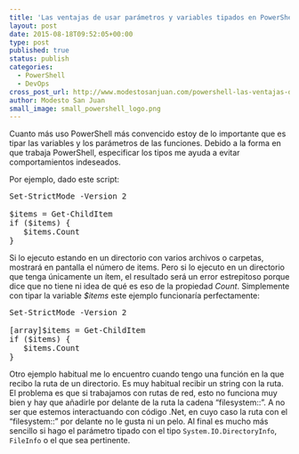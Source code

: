 ```yaml
---
title: 'Las ventajas de usar parámetros y variables tipados en PowerShell'
layout: post
date: 2015-08-18T09:52:05+00:00
type: post
published: true
status: publish
categories:
  - PowerShell
  - DevOps
cross_post_url: http://www.modestosanjuan.com/powershell-las-ventajas-de-usar-parametros-y-variables-tipados/
author: Modesto San Juan
small_image: small_powershell_logo.png
---
```


Cuanto más uso PowerShell más convencido estoy de lo importante que es tipar las variables y los parámetros de las funciones. Debido a la forma en que trabaja PowerShell, especificar los tipos me ayuda a evitar comportamientos indeseados.

Por ejemplo, dado este script:

<pre class="lang:ps decode:true">Set-StrictMode -Version 2

$items = Get-ChildItem
if ($items) {
   $items.Count
}
</pre>

Si lo ejecuto estando en un directorio con varios archivos o carpetas, mostrará en pantalla el número de items. Pero si lo ejecuto en un directorio que tenga únicamente un ítem, el resultado será un error estrepitoso porque dice que no tiene ni idea de qué es eso de la propiedad _Count_. Simplemente con tipar la variable _$items_ este ejemplo funcionaría perfectamente:

<pre class="lang:ps decode:true">Set-StrictMode -Version 2

[array]$items = Get-ChildItem
if ($items) {
   $items.Count
}
</pre>

Otro ejemplo habitual  me lo encuentro cuando tengo una función en la que recibo la ruta de un directorio. Es muy habitual recibir un string con la ruta. El problema es que si trabajamos con rutas de red, esto no funciona muy bien y hay que añadirle por delante de la ruta la cadena &#8220;filesystem::&#8221;. A no ser que estemos interactuando con código .Net, en cuyo caso la ruta con el &#8220;filesystem::&#8221; por delante no le gusta ni un pelo. Al final es mucho más sencillo si hago el parámetro tipado con el tipo `System.IO.DirectoryInfo`, `FileInfo` o el que sea pertinente.
